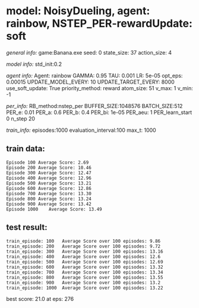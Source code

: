 
# model: NoisyDueling, agent: rainbow, NSTEP_PER-rewardUpdate: soft

*general info:*
	game:Banana.exe
	seed: 0
	state_size: 37
	action_size: 4

*model info:*
	std_init:0.2

*agent info:*
	Agent: rainbow
	GAMMA: 0.95
	TAU: 0.001
	LR: 5e-05
	opt_eps: 0.00015
	UPDATE_MODEL_EVERY: 10
	UPDATE_TARGET_EVERY: 8000
	use_soft_update: True
	priority_method: reward
	atom_size: 51
	v_max: 1
	v_min: -1

*per_info:*
	RB_method:nstep_per
	BUFFER_SIZE:1048576
	BATCH_SIZE:512
	PER_e: 0.01
	PER_a: 0.6
	PER_b: 0.4
	PER_bi: 1e-05
	PER_aeu: 1
	PER_learn_start 0
	n_step 20

*train_info:*
	episodes:1000
	evaluation_interval:100
	max_t: 1000

## train data: 

	Episode 100	Average Score: 2.69
	Episode 200	Average Score: 10.46
	Episode 300	Average Score: 12.47
	Episode 400	Average Score: 12.96
	Episode 500	Average Score: 13.21
	Episode 600	Average Score: 12.86
	Episode 700	Average Score: 13.30
	Episode 800	Average Score: 13.24
	Episode 900	Average Score: 13.42
	Episode 1000	Average Score: 13.49

## test result: 

	train_episode: 100	 Average Score over 100 episodes: 9.86
	train_episode: 200	 Average Score over 100 episodes: 9.72
	train_episode: 300	 Average Score over 100 episodes: 13.16
	train_episode: 400	 Average Score over 100 episodes: 12.6
	train_episode: 500	 Average Score over 100 episodes: 12.69
	train_episode: 600	 Average Score over 100 episodes: 13.32
	train_episode: 700	 Average Score over 100 episodes: 13.34
	train_episode: 800	 Average Score over 100 episodes: 13.55
	train_episode: 900	 Average Score over 100 episodes: 13.2
	train_episode: 1000	 Average Score over 100 episodes: 13.22

best score: 21.0 at eps: 276